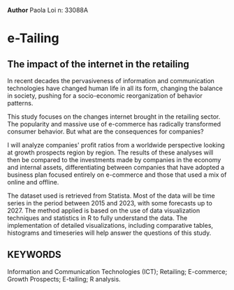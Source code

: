 **Author** 
Paola Loi  n: 33088A
# e-Tailing
## The impact of the internet in the retailing

In recent decades the pervasiveness of information and communication technologies have changed human life in all its form, changing the balance in society, pushing for a socio-economic reorganization of behavior patterns.


This study focuses on the changes internet brought in the retailing sector. The popularity and massive use of e-commerce has radically transformed consumer behavior. But what are the consequences for companies?


I will analyze companies' profit ratios from a worldwide perspective looking at growth prospects region by region. The results of these analyses will then be compared to the investments made by companies in the economy and internal assets, differentiating between companies that have adopted a business plan focused entirely on e-commerce and those that used a mix of online and offline.


The dataset used is retrieved from Statista. Most of the data will be time series in the period between 2015 and 2023, with some forecasts up to 2027. The method applied is based on the use of data visualization techniques and statistics in R to fully understand the data. The implementation of detailed visualizations, including comparative tables, histograms and timeseries will help answer the questions of this study.



## KEYWORDS 
Information and Communication Technologies (ICT); Retailing; E-commerce; Growth Prospects; E-tailing; R analysis. 
